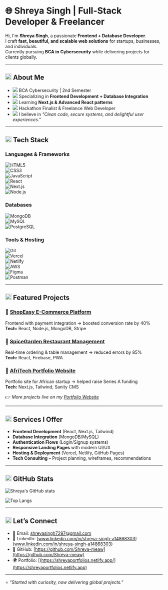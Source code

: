 # 🌐 Shreya Singh | Full-Stack Developer & Freelancer  

Hi, I'm **Shreya Singh**, a passionate **Frontend + Database Developer**.  
I craft **fast, beautiful, and scalable web solutions** for startups, businesses, and individuals.  
Currently pursuing **BCA in Cybersecurity** while delivering projects for clients globally.  

---

## <img src="https://img.icons8.com/fluency/24/000000/user.png" width="20"/> About Me
- <img src="https://img.icons8.com/color/20/000000/graduation-cap.png"/> BCA Cybersecurity | 2nd Semester  
- <img src="https://img.icons8.com/color/20/000000/laptop.png"/> Specializing in **Frontend Development + Database Integration**  
- <img src="https://img.icons8.com/color/20/000000/rocket.png"/> Learning **Next.js & Advanced React patterns**  
- <img src="https://img.icons8.com/color/20/000000/trophy.png"/> Hackathon Finalist & Freelance Web Developer  
- <img src="https://img.icons8.com/color/20/000000/sparkling.png"/> I believe in *"Clean code, secure systems, and delightful user experiences."*  

---

## <img src="https://img.icons8.com/fluency/24/000000/code.png" width="20"/> Tech Stack  

### Languages & Frameworks  
![HTML5](https://img.shields.io/badge/HTML5-E34F26?style=for-the-badge&logo=html5&logoColor=white)  
![CSS3](https://img.shields.io/badge/CSS3-1572B6?style=for-the-badge&logo=css3&logoColor=white)  
![JavaScript](https://img.shields.io/badge/JavaScript-F7DF1E?style=for-the-badge&logo=javascript&logoColor=black)  
![React](https://img.shields.io/badge/React-20232A?style=for-the-badge&logo=react&logoColor=61DAFB)  
![Next.js](https://img.shields.io/badge/Next.js-000000?style=for-the-badge&logo=nextdotjs&logoColor=white)  
![Node.js](https://img.shields.io/badge/Node.js-43853D?style=for-the-badge&logo=node.js&logoColor=white)  

### Databases  
![MongoDB](https://img.shields.io/badge/MongoDB-4EA94B?style=for-the-badge&logo=mongodb&logoColor=white)  
![MySQL](https://img.shields.io/badge/MySQL-005C84?style=for-the-badge&logo=mysql&logoColor=white)  
![PostgreSQL](https://img.shields.io/badge/PostgreSQL-316192?style=for-the-badge&logo=postgresql&logoColor=white)  

### Tools & Hosting  
![Git](https://img.shields.io/badge/Git-F05032?style=for-the-badge&logo=git&logoColor=white)  
![Vercel](https://img.shields.io/badge/Vercel-000000?style=for-the-badge&logo=vercel&logoColor=white)  
![Netlify](https://img.shields.io/badge/Netlify-00C7B7?style=for-the-badge&logo=netlify&logoColor=white)  
![AWS](https://img.shields.io/badge/AWS-232F3E?style=for-the-badge&logo=amazon-aws&logoColor=white)  
![Figma](https://img.shields.io/badge/Figma-F24E1E?style=for-the-badge&logo=figma&logoColor=white)  
![Postman](https://img.shields.io/badge/Postman-FF6C37?style=for-the-badge&logo=postman&logoColor=white)  

---

## <img src="https://img.icons8.com/color/24/000000/project.png" width="20"/> Featured Projects  

### 🔹 [ShopEasy E-Commerce Platform](#)  
Frontend with payment integration → boosted conversion rate by 40%  
**Tech:** React, Node.js, MongoDB, Stripe  

### 🔹 [SpiceGarden Restaurant Management](#)  
Real-time ordering & table management → reduced errors by 85%  
**Tech:** React, Firebase, PWA  

### 🔹 [AfriTech Portfolio Website](#)  
Portfolio site for African startup → helped raise Series A funding  
**Tech:** Next.js, Tailwind, Sanity CMS  

👉 *More projects live on my [Portfolio Website](https://your-portfolio-link.com)*  

---

## <img src="https://img.icons8.com/fluency/24/000000/services.png" width="20"/> Services I Offer
- **Frontend Development** (React, Next.js, Tailwind)  
- **Database Integration** (MongoDB/MySQL)  
- **Authentication Flows** (Login/Signup systems)  
- **Responsive Landing Pages** with modern UI/UX  
- **Hosting & Deployment** (Vercel, Netlify, GitHub Pages)  
- **Tech Consulting** – Project planning, wireframes, recommendations  

---

## <img src="https://img.icons8.com/fluency/24/000000/combo-chart.png" width="20"/> GitHub Stats  

![Shreya's GitHub stats](https://github-readme-stats.vercel.app/api?username=Shreya-meaw&show_icons=true&theme=radical)  

![Top Langs](https://github-readme-stats.vercel.app/api/top-langs/?username=Shreya-meaw&layout=compact&theme=radical)  

---

## <img src="https://img.icons8.com/fluency/24/000000/contacts.png" width="20"/> Let’s Connect  

- 📧 Email: [shreyasingh7297@gmail.com](mailto:shreyasingh7297@gmail.com)  
- 💼 LinkedIn: [www.linkedin.com/in/shreya-singh-a14868303](www.linkedin.com/in/shreya-singh-a14868303)  
- 🐙 GitHub: [https://github.com/Shreya-meaw](https://github.com/Shreya-meaw)  
- 🌍 Portfolio: [(https://shreyaportfolios.netlify.app/](https://shreyaportfolios.netlify.app)  

---

⭐ *“Started with curiosity, now delivering global projects.”*  
